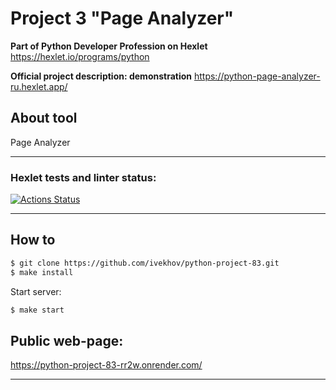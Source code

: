 # Project 3 "Page Analyzer"

**Part of Python Developer Profession on Hexlet**
https://hexlet.io/programs/python

**Official project description: demonstration**
https://python-page-analyzer-ru.hexlet.app/


## About tool

Page Analyzer

---



### Hexlet tests and linter status:
[![Actions Status](https://github.com/ivekhov/python-project-83/actions/workflows/hexlet-check.yml/badge.svg)](https://github.com/ivekhov/python-project-83/actions)


----
## How to

```bash
$ git clone https://github.com/ivekhov/python-project-83.git
$ make install
```

Start server:
```bash
$ make start
```

## Public web-page:

https://python-project-83-rr2w.onrender.com/

----